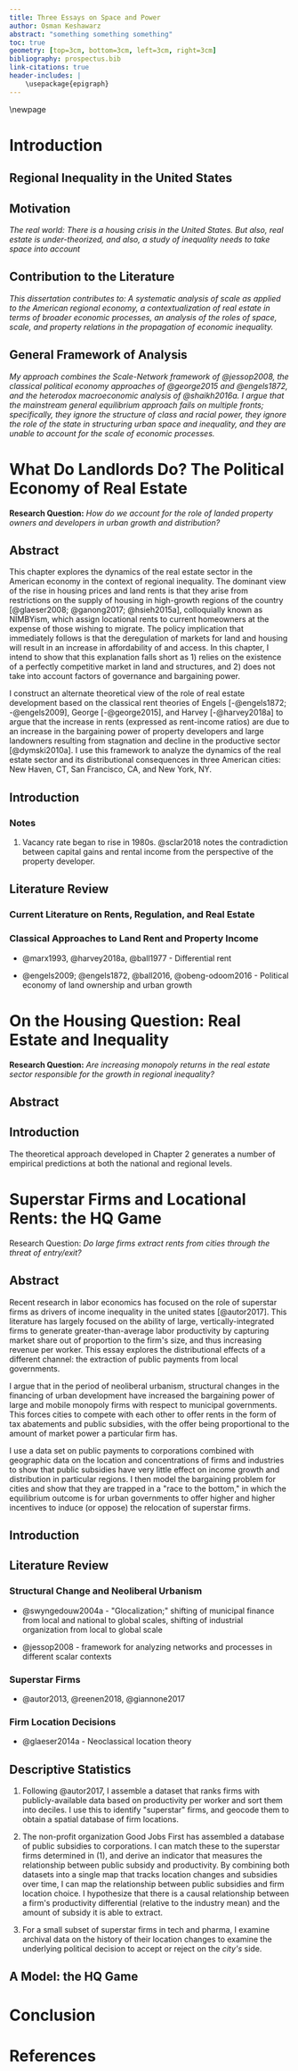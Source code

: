 ```yaml
---
title: Three Essays on Space and Power
author: Osman Keshawarz
abstract: "something something something"
toc: true
geometry: [top=3cm, bottom=3cm, left=3cm, right=3cm]
bibliography: prospectus.bib
link-citations: true
header-includes: |
    \usepackage{epigraph}
---
```


\newpage

# Introduction

## Regional Inequality in the United States

## Motivation

*The real world: There is a housing crisis in the United States. But also, real estate is under-theorized, and also, a study of inequality needs to take space into account*

## Contribution to the Literature

*This dissertation contributes to: A systematic analysis of scale as applied to the American regional economy, a contextualization of real estate in terms of broader economic processes, an analysis of the roles of space, scale, and property relations in the propagation of economic inequality.*

## General Framework of Analysis

*My approach combines the Scale-Network framework of @jessop2008, the classical political economy approaches of @george2015 and @engels1872, and the heterodox macroeconomic analysis of @shaikh2016a. I argue that the mainstream general equilibrium approach fails on multiple fronts; specifically, they ignore the structure of class and racial power, they ignore the role of the state in structuring urban space and inequality, and they are unable to account for the scale of economic processes.*

# What Do Landlords Do? The Political Economy of Real Estate

**Research Question:** *How do we account for the role of landed property owners and developers in urban growth and distribution?*

## Abstract

This chapter explores the dynamics of the real estate sector in the American
economy in the context of regional inequality. The dominant view of the rise in
housing prices and land rents is that they arise from restrictions on the
supply of housing in high-growth regions of the country [@glaeser2008;
@ganong2017; @hsieh2015a], colloquially known as NIMBYism, which assign
locational rents to current homeowners at the expense of those wishing to
migrate. The policy implication that immediately follows is that the
deregulation of markets for land and housing will result in an increase in
affordability of and access. In this chapter, I intend to show that this explanation falls short as 1) relies on the existence of a perfectly competitive market in land and structures, and 2) does not take into account factors of governance and bargaining power.

I construct an alternate theoretical view of the role of real estate development based on the classical rent theories of Engels [-@engels1872; -@engels2009], George [-@george2015], and Harvey [-@harvey2018a] to argue that the increase in rents (expressed as rent-income ratios) are due to an increase in the bargaining power of property developers and large landowners resulting from stagnation and decline in the productive sector [@dymski2010a]. I use this framework to analyze the dynamics of the real estate sector and its distributional consequences in three American cities: New Haven, CT, San Francisco, CA, and New York, NY. 

## Introduction

### Notes

1. Vacancy rate began to rise in 1980s. @sclar2018 notes the contradiction between capital gains and rental income from the perspective of the property developer.

## Literature Review

### Current Literature on Rents, Regulation, and Real Estate

### Classical Approaches to Land Rent and Property Income

* @marx1993, @harvey2018a, @ball1977 - Differential rent 

* @engels2009; @engels1872, @ball2016, @obeng-odoom2016 - Political economy of land ownership and urban growth

# On the Housing Question: Real Estate and Inequality

**Research Question:** *Are increasing monopoly returns in the real estate sector responsible for the growth in regional inequality?*

## Abstract

## Introduction

The theoretical approach developed in Chapter 2 generates a number of empirical predictions at both the national and regional levels. 

# Superstar Firms and Locational Rents: the HQ Game

Research Question: *Do large firms extract rents from cities through the threat of entry/exit?*

## Abstract

Recent research in labor economics has focused on the role of superstar firms as drivers of income inequality in the united states [@autor2017]. This literature has largely focused on the ability of large, vertically-integrated firms to generate greater-than-average labor productivity by capturing market share out of proportion to the firm's size, and thus increasing revenue per worker. This essay explores the distributional effects of a different channel: the extraction of public payments from local governments. 

I argue that in the period of neoliberal urbanism, structural changes in the financing of urban development have increased the bargaining power of large and mobile monopoly firms with respect to municipal governments. This forces cities to compete with each other to offer rents in the form of tax abatements and public subsidies, with the offer being proportional to the amount of market power a particular firm has. 

I use a data set on public payments to corporations combined with geographic data on the location and concentrations of firms and industries to show that public subsidies have very little effect on income growth and distribution in particular regions. I then model the bargaining problem for cities and show that they are trapped in a "race to the bottom," in which the equilibrium outcome is for urban governments to offer higher and higher incentives to induce (or oppose) the relocation of superstar firms. 

## Introduction

## Literature Review

### Structural Change and Neoliberal Urbanism

* @swyngedouw2004a - "Glocalization;" shifting of municipal finance from local and national to global scales, shifting of industrial organization from local to global scale

* @jessop2008 - framework for analyzing networks and processes in different scalar contexts

### Superstar Firms 

* @autor2013, @reenen2018, @giannone2017

### Firm Location Decisions

* @glaeser2014a - Neoclassical location theory

## Descriptive Statistics

1. Following @autor2017, I assemble a dataset that ranks firms with publicly-available data based on productivity per worker and sort them into deciles. I use this to identify "superstar" firms, and geocode them to obtain a spatial database of firm locations. 

2. The non-profit organization Good Jobs First has assembled a database of public subsidies to corporations. I can match these to the superstar firms determined in (1), and derive an indicator that measures the relationship between public subsidy and productivity. By combining both datasets into a single map that tracks location changes and subsidies over time, I can map the relationship between public subsidies and firm location choice. I hypothesize that there is a causal relationship between a firm's productivity differential (relative to the industry mean) and the amount of subsidy it is able to extract. 

3. For a small subset of superstar firms in tech and pharma, I examine archival data on the history of their location changes to examine the underlying political decision to accept or reject on the *city's* side.

## A Model: the HQ Game

# Conclusion

# References

